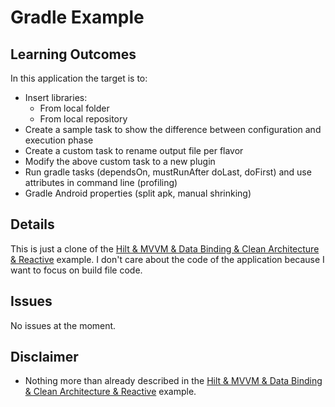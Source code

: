 # Gradle Example

## Learning Outcomes
In this application the target is to:
- Insert libraries:
  - From local folder
  - From local repository
- Create a sample task to show the difference between configuration and execution phase
- Create a custom task to rename output file per flavor
- Modify the above custom task to a new plugin
- Run gradle tasks (dependsOn, mustRunAfter doLast, doFirst) and use attributes in command line (profiling)
- Gradle Android properties (split apk, manual shrinking)

## Details
This is just a clone of the [Hilt & MVVM & Data Binding & Clean Architecture & Reactive](Hilt_Example) example. I don't care about the code of the application because I want to focus on build file code.

## Issues
No issues at the moment.

## Disclaimer
- Nothing more than already described in the [Hilt & MVVM & Data Binding & Clean Architecture & Reactive](Hilt_Example) example.
